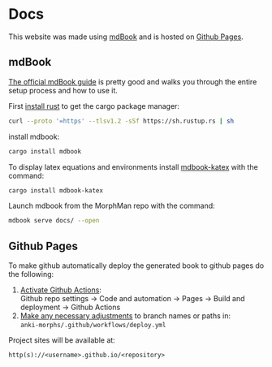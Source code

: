 # Docs
This website was made using [mdBook](https://github.com/rust-lang/mdBook) and is hosted on [Github Pages](https://pages.github.com/).

## mdBook
[The official mdBook guide](https://rust-lang.github.io/mdBook/) is pretty good and walks you through the entire setup process and how to use it.


First [install rust](https://www.rust-lang.org/tools/install) to get the cargo package manager:
``` bash
curl --proto '=https' --tlsv1.2 -sSf https://sh.rustup.rs | sh
```

install mdbook:
``` bash
cargo install mdbook
```

To display latex equations and environments install [mdbook-katex](https://github.com/lzanini/mdbook-katex) with the command:

``` bash
cargo install mdbook-katex
```

Launch mdbook from the MorphMan repo with the command:
``` bash
mdbook serve docs/ --open
```

## Github Pages

To make github automatically deploy the generated book to github pages do the following:
1. [Activate Github Actions](https://docs.github.com/en/pages/getting-started-with-github-pages/configuring-a-publishing-source-for-your-github-pages-site#publishing-with-a-custom-github-actions-workflow): <br> Github repo settings &rarr; Code and automation &rarr; Pages &rarr; Build and deployment &rarr; Github Actions
2. [Make any necessary adjustments](https://docs.github.com/en/pages/getting-started-with-github-pages/configuring-a-publishing-source-for-your-github-pages-site#creating-a-custom-github-actions-workflow-to-publish-your-site) to branch names or paths in:<br> ```anki-morphs/.github/workflows/deploy.yml```

Project sites will be available at:
```
http(s)://<username>.github.io/<repository>
```




